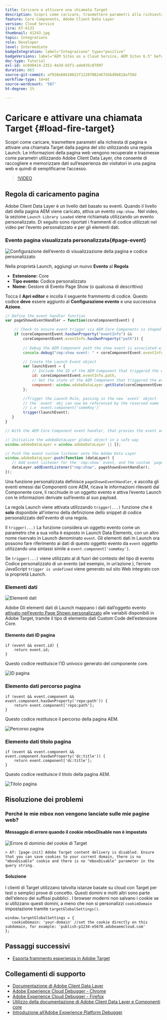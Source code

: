 ```yaml
---
title: Caricare e attivare una chiamata Target
description: Scopri come caricare, trasmettere parametri alla richiesta di pagina e attivare una chiamata Target dalla pagina del sito utilizzando una regola Launch. Le informazioni di pagina vengono recuperate e trasmesse come parametri utilizzando Adobe Client Data Layer, che consente di raccogliere e memorizzare dati sull’esperienza dei visitatori in una pagina web e quindi di semplificarne l’accesso.
feature: Core Components, Adobe Client Data Layer
version: Cloud Service
jira: KT-6133
thumbnail: 41243.jpg
topic: Integrations
role: Developer
level: Intermediate
badgeIntegration: label="Integrazione" type="positive"
badgeVersions: label="AEM Sites as a Cloud Service, AEM Sites 6.5" before-title="false"
doc-type: Tutorial
exl-id: ec048414-2351-4e3d-b5f1-ade035c07897
duration: 663
source-git-commit: af928e60410022f12207082467d3bd9b818af59d
workflow-type: tm+mt
source-wordcount: '587'
ht-degree: 1%

---
```


# Caricare e attivare una chiamata Target {#load-fire-target}

Scopri come caricare, trasmettere parametri alla richiesta di pagina e attivare una chiamata Target dalla pagina del sito utilizzando una regola Launch. Le informazioni della pagina web vengono recuperate e trasmesse come parametri utilizzando Adobe Client Data Layer, che consente di raccogliere e memorizzare dati sull’esperienza dei visitatori in una pagina web e quindi di semplificarne l’accesso.

>[!VIDEO](https://video.tv.adobe.com/v/41243?quality=12&learn=on)

## Regola di caricamento pagina

Adobe Client Data Layer è un livello dati basato su eventi. Quando il livello dati della pagina AEM viene caricato, attiva un evento `cmp:show` . Nel video, la sezione `Launch Library Loaded` viene richiamata utilizzando un evento personalizzato. Di seguito sono riportati i frammenti di codice utilizzati nel video per l’evento personalizzato e per gli elementi dati.

### Evento pagina visualizzata personalizzata{#page-event}

![Configurazione dell’evento di visualizzazione della pagina e codice personalizzato](assets/load-and-fire-target-call.png)

Nella proprietà Launch, aggiungi un nuovo **Evento** al **Regola**

+ __Estensione:__ Core
+ __Tipo evento:__ Codice personalizzato
+ __Nome:__ Gestore di Evento Page Show (o qualcosa di descrittivo)

Tocca il __Apri editor__ e incolla il seguente frammento di codice. Questo codice __deve__ essere aggiunto al __Configurazione evento__ e una successiva __Azione__.

```javascript
// Define the event handler function
var pageShownEventHandler = function(coreComponentEvent) {

    // Check to ensure event trigger via AEM Core Components is shaped correctly
    if (coreComponentEvent.hasOwnProperty("eventInfo") && 
        coreComponentEvent.eventInfo.hasOwnProperty("path")) {
    
        // Debug the AEM Component path the show event is associated with
        console.debug("cmp:show event: " + coreComponentEvent.eventInfo.path);

        // Create the Launch Event object
        var launchEvent = {
            // Include the ID of the AEM Component that triggered the event
            id: coreComponentEvent.eventInfo.path,
            // Get the state of the AEM Component that triggered the event           
            component: window.adobeDataLayer.getState(coreComponentEvent.eventInfo.path)
        };

        //Trigger the Launch Rule, passing in the new `event` object
        // the `event` obj can now be referenced by the reserved name `event` by other Launch data elements
        // i.e `event.component['someKey']`
        trigger(launchEvent);
   }
}

// With the AEM Core Component event handler, that proxies the event and relevant information to Adobe Launch, defined above...

// Initialize the adobeDataLayer global object in a safe way
window.adobeDataLayer = window.adobeDataLayer || [];

// Push the event custom listener onto the Adobe Data Layer
window.adobeDataLayer.push(function (dataLayer) {
   // Add event listener for the `cmp:show` event, and the custom `pageShownEventHandler` function as the callback
   dataLayer.addEventListener("cmp:show", pageShownEventHandler);
});
```

Una funzione personalizzata definisce `pageShownEventHandler`, e ascolta gli eventi emessi dai Componenti core AEM, ricava le informazioni rilevanti dal Componente core, li racchiude in un oggetto evento e attiva l’evento Launch con le informazioni derivate sull’evento al suo payload.

La regola Launch viene attivata utilizzando `trigger(...)` funzione che è __solo__ disponibile all&#39;interno della definizione dello snippet di codice personalizzato dell&#39;evento di una regola.

Il `trigger(...)` La funzione considera un oggetto evento come un parametro che a sua volta è esposto in Launch Data Elements, con un altro nome riservato in Launch denominato `event`. Gli elementi dati in Launch ora possono fare riferimento ai dati di questo oggetto evento da `event` oggetto utilizzando una sintassi simile a `event.component['someKey']`.

Se `trigger(...)` viene utilizzato al di fuori del contesto del tipo di evento Codice personalizzato di un evento (ad esempio, in un’azione ), l’errore JavaScript `trigger is undefined` viene generato sul sito Web integrato con la proprietà Launch.


### Elementi dati

![Elementi dati](assets/data-elements.png)

Adobe Gli elementi dati di Launch mappano i dati dall’oggetto evento [attivato nell’evento Page Shown personalizzato](#page-event) alle variabili disponibili in Adobe Target, tramite il tipo di elemento dati Custom Code dell’estensione Core.

#### Elemento dati ID pagina

```
if (event && event.id) {
    return event.id;
}
```

Questo codice restituisce l’ID univoco generato del componente core.

![ID pagina](assets/pageid.png)

### Elemento dati percorso pagina

```
if (event && event.component && event.component.hasOwnProperty('repo:path')) {
    return event.component['repo:path'];
}
```

Questo codice restituisce il percorso della pagina AEM.

![Percorso pagina](assets/pagepath.png)

### Elemento dati titolo pagina

```
if (event && event.component && event.component.hasOwnProperty('dc:title')) {
    return event.component['dc:title'];
}
```

Questo codice restituisce il titolo della pagina AEM.

![Titolo pagina](assets/pagetitle.png)

## Risoluzione dei problemi

### Perché le mie mbox non vengono lanciate sulle mie pagine web?

#### Messaggio di errore quando il cookie mboxDisable non è impostato

![Errore di dominio del cookie di Target](assets/target-cookie-error.png)

```
> AT: [page-init] Adobe Target content delivery is disabled. Ensure that you can save cookies to your current domain, there is no "mboxDisable" cookie and there is no "mboxDisable" parameter in the query string.
```

#### Soluzione

I clienti di Target utilizzano talvolta istanze basate su cloud con Target per test o semplici prove di concetto. Questi domini e molti altri sono parte dell&#39;elenco dei suffissi pubblici .
I browser moderni non salvano i cookie se si utilizzano questi domini, a meno che non si personalizzi `cookieDomain` impostazione tramite `targetGlobalSettings()`.

```
window.targetGlobalSettings = {  
   cookieDomain: 'your-domain' //set the cookie directly on this subdomain, for example: 'publish-p1234-e5678.adobeaemcloud.com'
};
```

## Passaggi successivi

+ [Esporta frammento esperienza in Adobe Target](./export-experience-fragment-target.md)

## Collegamenti di supporto

+ [Documentazione di Adobe Client Data Layer](https://github.com/adobe/adobe-client-data-layer/wiki)
+ [Adobe Experience Cloud Debugger - Chrome](https://chrome.google.com/webstore/detail/adobe-experience-platform/bfnnokhpnncpkdmbokanobigaccjkpob)
+ [Adobe Experience Cloud Debugger - Firefox](https://addons.mozilla.org/en-US/firefox/addon/adobe-experience-platform-dbg/)
+ [Utilizzo della documentazione di Adobe Client Data Layer e Componenti core](https://experienceleague.adobe.com/docs/experience-manager-core-components/using/developing/data-layer/overview.html?lang=it)
+ [Introduzione all’Adobe Experience Platform Debugger](https://experienceleague.adobe.com/docs/platform-learn/data-collection/debugger/overview.html)
